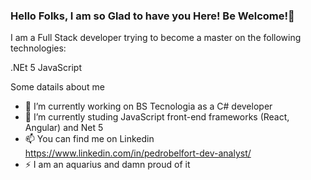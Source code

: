 ### Hello Folks, I am so Glad to have you Here! Be Welcome!👋

<!--
**PedroBelfort/PedroBelfort** is a ✨ _special_ ✨ repository because its `README.md` (this file) appears on your GitHub profile.
-->
   I am a Full Stack developer trying to become a master on the following technologies:
   
   .NEt 5
   JavaScript
    
  Some datails about me 

- 🔭 I’m currently working on BS Tecnologia as a C# developer 
- 🌱 I’m currently studing JavaScript front-end frameworks (React, Angular) and Net 5
- 📫 You can find me on Linkedin  https://www.linkedin.com/in/pedrobelfort-dev-analyst/
- ⚡ I am an aquarius and damn proud of it


